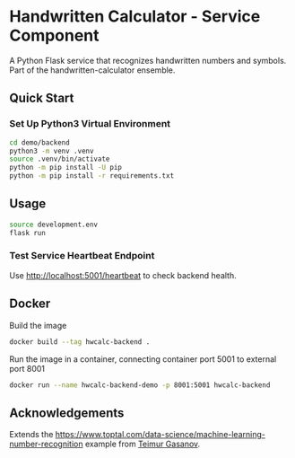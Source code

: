 # Handwritten Calculator - Service Component

A Python Flask service that recognizes handwritten numbers and symbols. Part of the handwritten-calculator ensemble.

## Quick Start

### Set Up Python3 Virtual Environment

```bash
cd demo/backend
python3 -m venv .venv
source .venv/bin/activate
python -m pip install -U pip
python -m pip install -r requirements.txt
```

## Usage

```bash
source development.env
flask run
```

### Test Service Heartbeat Endpoint

Use [http://localhost:5001/heartbeat](http://localhost:5001/heartbeat) to check backend health.

## Docker

Build the image

```bash
docker build --tag hwcalc-backend .
```

Run the image in a container, connecting container port 5001 to external port 8001

```bash
docker run --name hwcalc-backend-demo -p 8001:5001 hwcalc-backend
```

## Acknowledgements

Extends the <https://www.toptal.com/data-science/machine-learning-number-recognition> example from [Teimur Gasanov](https://www.toptal.com/resume/teimur-gasanov).
